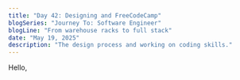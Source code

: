 ```yaml
---
title: "Day 42: Designing and FreeCodeCamp"
blogSeries: "Journey To: Software Engineer"
blogLine: "From warehouse racks to full stack"
date: "May 19, 2025"
description: "The design process and working on coding skills."
---
```


Hello,

<br>


